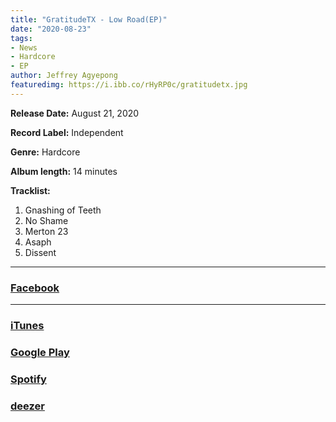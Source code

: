 ```yaml
---
title: "GratitudeTX - Low Road(EP)"
date: "2020-08-23"
tags:
- News
- Hardcore
- EP
author: Jeffrey Agyepong
featuredimg: https://i.ibb.co/rHyRP0c/gratitudetx.jpg
---
```


**Release Date:** August 21, 2020 

**Record Label:** Independent

**Genre:** Hardcore 

**Album length:** 14 minutes

**Tracklist:**

1. Gnashing of Teeth
2. No Shame
3. Merton 23
4. Asaph
5. Dissent

* * *



### [Facebook](https://web.facebook.com/GratitudeTXband)

* * *

### [iTunes](https://music.apple.com/us/album/low-road-ep/1527158002?uo=4&app=itunes&at=1001lry3&ct=dashboard)

### [Google Play](https://play.google.com/store/music/album/Gratitudetx_Low_Road?id=Bd7koxcnw5be26qgmyxkpc6megu)

### [Spotify](https://open.spotify.com/album/0ZiEPKdBkpInWz5fFM1Olf)

### [deezer](https://www.deezer.com/album/166292042)
